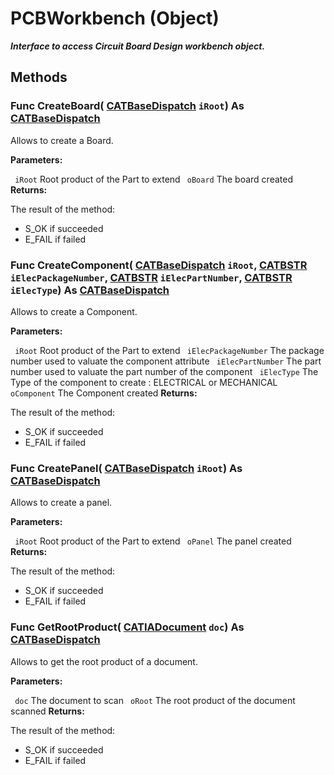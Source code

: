 # PCBWorkbench (Object)

**_Interface to access Circuit Board Design workbench object._**

## Methods

### Func **CreateBoard**( [CATBaseDispatch](../System/interface_CATBaseDispatch_45333.md)  `iRoot`) As [CATBaseDispatch](../System/interface_CATBaseDispatch_45333.md)

Allows to create a Board.

**Parameters:**

` iRoot`      Root product of the Part to extend
` oBoard`      The board created
**Returns:**

The result of the method:
  * S_OK if succeeded
  * E_FAIL if failed

### Func **CreateComponent**( [CATBaseDispatch](../System/interface_CATBaseDispatch_45333.md)  `iRoot`,  [CATBSTR](../System/typedef_CATBSTR_8129.md)  `iElecPackageNumber`,  [CATBSTR](../System/typedef_CATBSTR_8129.md)  `iElecPartNumber`,  [CATBSTR](../System/typedef_CATBSTR_8129.md)  `iElecType`) As [CATBaseDispatch](../System/interface_CATBaseDispatch_45333.md)

Allows to create a Component.

**Parameters:**

` iRoot`      Root product of the Part to extend
` iElecPackageNumber`      The package number used to valuate the component attribute
` iElecPartNumber`      The part number used to valuate the part number of the component
` iElecType`      The Type of the component to create : ELECTRICAL or MECHANICAL
` oComponent`      The Component created
**Returns:**

The result of the method:
  * S_OK if succeeded
  * E_FAIL if failed

### Func **CreatePanel**( [CATBaseDispatch](../System/interface_CATBaseDispatch_45333.md)  `iRoot`) As [CATBaseDispatch](../System/interface_CATBaseDispatch_45333.md)

Allows to create a panel.

**Parameters:**

` iRoot`      Root product of the Part to extend
` oPanel`      The panel created
**Returns:**

The result of the method:
  * S_OK if succeeded
  * E_FAIL if failed

### Func **GetRootProduct**( [CATIADocument](../InfInterfaces/interface_Document_14456.md)  `doc`) As [CATBaseDispatch](../System/interface_CATBaseDispatch_45333.md)

Allows to get the root product of a document.

**Parameters:**

` doc`      The document to scan
` oRoot`      The root product of the document scanned
**Returns:**

The result of the method:
  * S_OK if succeeded
  * E_FAIL if failed
